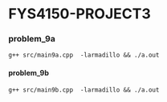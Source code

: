 # FYS4150-PROJECT3

### problem_9a

`g++ src/main9a.cpp  -larmadillo && ./a.out`

#### problem_9b
`g++ src/main9b.cpp  -larmadillo && ./a.out`